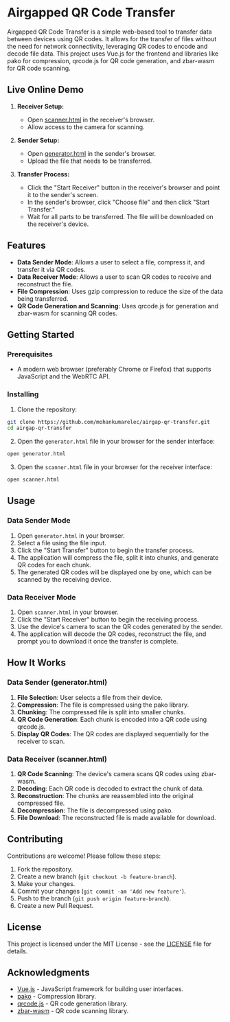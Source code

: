 # Airgapped QR Code Transfer

Airgapped QR Code Transfer is a simple web-based tool to transfer data between devices using QR codes. It allows for the transfer of files without the need for network connectivity, leveraging QR codes to encode and decode file data. This project uses Vue.js for the frontend and libraries like pako for compression, qrcode.js for QR code generation, and zbar-wasm for QR code scanning.

## Live Online Demo

1. **Receiver Setup:**
   - Open [scanner.html](https://airgapped-qr-code-transfer.mohanram.co.in/scanner) in the receiver's browser.
   - Allow access to the camera for scanning.

2. **Sender Setup:**
   - Open [generator.html](https://airgapped-qr-code-transfer.mohanram.co.in/generator) in the sender's browser.
   - Upload the file that needs to be transferred.

3. **Transfer Process:**
   - Click the "Start Receiver" button in the receiver's browser and point it to the sender's screen.
   - In the sender's browser, click "Choose file" and then click "Start Transfer."
   - Wait for all parts to be transferred. The file will be downloaded on the receiver's device.

## Features

- **Data Sender Mode**: Allows a user to select a file, compress it, and transfer it via QR codes.
- **Data Receiver Mode**: Allows a user to scan QR codes to receive and reconstruct the file.
- **File Compression**: Uses gzip compression to reduce the size of the data being transferred.
- **QR Code Generation and Scanning**: Uses qrcode.js for generation and zbar-wasm for scanning QR codes.

## Getting Started

### Prerequisites

- A modern web browser (preferably Chrome or Firefox) that supports JavaScript and the WebRTC API.

### Installing

1. Clone the repository:

```sh
git clone https://github.com/mohankumarelec/airgap-qr-transfer.git
cd airgap-qr-transfer
```

2. Open the `generator.html` file in your browser for the sender interface:

```sh
open generator.html
```

3. Open the `scanner.html` file in your browser for the receiver interface:

```sh
open scanner.html
```

## Usage

### Data Sender Mode

1. Open `generator.html` in your browser.
2. Select a file using the file input.
3. Click the "Start Transfer" button to begin the transfer process.
4. The application will compress the file, split it into chunks, and generate QR codes for each chunk.
5. The generated QR codes will be displayed one by one, which can be scanned by the receiving device.

### Data Receiver Mode

1. Open `scanner.html` in your browser.
2. Click the "Start Receiver" button to begin the receiving process.
3. Use the device's camera to scan the QR codes generated by the sender.
4. The application will decode the QR codes, reconstruct the file, and prompt you to download it once the transfer is complete.

## How It Works

### Data Sender (generator.html)

1. **File Selection**: User selects a file from their device.
2. **Compression**: The file is compressed using the pako library.
3. **Chunking**: The compressed file is split into smaller chunks.
4. **QR Code Generation**: Each chunk is encoded into a QR code using qrcode.js.
5. **Display QR Codes**: The QR codes are displayed sequentially for the receiver to scan.

### Data Receiver (scanner.html)

1. **QR Code Scanning**: The device's camera scans QR codes using zbar-wasm.
2. **Decoding**: Each QR code is decoded to extract the chunk of data.
3. **Reconstruction**: The chunks are reassembled into the original compressed file.
4. **Decompression**: The file is decompressed using pako.
5. **File Download**: The reconstructed file is made available for download.

## Contributing

Contributions are welcome! Please follow these steps:

1. Fork the repository.
2. Create a new branch (`git checkout -b feature-branch`).
3. Make your changes.
4. Commit your changes (`git commit -am 'Add new feature'`).
5. Push to the branch (`git push origin feature-branch`).
6. Create a new Pull Request.

## License

This project is licensed under the MIT License - see the [LICENSE](LICENSE) file for details.

## Acknowledgments

- [Vue.js](https://vuejs.org/) - JavaScript framework for building user interfaces.
- [pako](https://github.com/nodeca/pako) - Compression library.
- [qrcode.js](https://github.com/davidshimjs/qrcodejs) - QR code generation library.
- [zbar-wasm](https://github.com/undecaf/zbar-wasm) - QR code scanning library.
